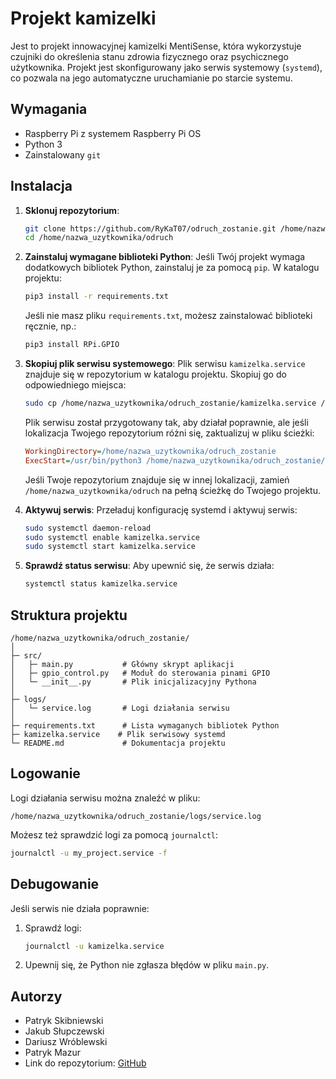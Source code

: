 # Projekt kamizelki

Jest to projekt innowacyjnej kamizelki MentiSense, która wykorzystuje czujniki do określenia stanu zdrowia fizycznego oraz psychicznego użytkownika. 
Projekt jest skonfigurowany jako serwis systemowy (`systemd`), co pozwala na jego automatyczne uruchamianie po starcie systemu.

## Wymagania
- Raspberry Pi z systemem Raspberry Pi OS
- Python 3
- Zainstalowany `git`

## Instalacja

1. **Sklonuj repozytorium**:
   ```bash
   git clone https://github.com/RyKaT07/odruch_zostanie.git /home/nazwa_uzytkownika/odruch
   cd /home/nazwa_uzytkownika/odruch
   ```

2. **Zainstaluj wymagane biblioteki Python**:
   Jeśli Twój projekt wymaga dodatkowych bibliotek Python, zainstaluj je za pomocą `pip`. W katalogu projektu:
   ```bash
   pip3 install -r requirements.txt
   ```
   Jeśli nie masz pliku `requirements.txt`, możesz zainstalować biblioteki ręcznie, np.:
   ```bash
   pip3 install RPi.GPIO
   ```

3. **Skopiuj plik serwisu systemowego**:
   Plik serwisu `kamizelka.service` znajduje się w repozytorium w katalogu projektu. Skopiuj go do odpowiedniego miejsca:
   ```bash
   sudo cp /home/nazwa_uzytkownika/odruch_zostanie/kamizelka.service /etc/systemd/system/
   ```
   Plik serwisu został przygotowany tak, aby działał poprawnie, ale jeśli lokalizacja Twojego repozytorium różni się, zaktualizuj w pliku ścieżki:
   ```ini
   WorkingDirectory=/home/nazwa_uzytkownika/odruch_zostanie
   ExecStart=/usr/bin/python3 /home/nazwa_uzytkownika/odruch_zostanie/src/main.py
   ```

   Jeśli Twoje repozytorium znajduje się w innej lokalizacji, zamień `/home/nazwa_uzytkownika/odruch` na pełną ścieżkę do Twojego projektu.

4. **Aktywuj serwis**:
   Przeładuj konfigurację systemd i aktywuj serwis:
   ```bash
   sudo systemctl daemon-reload
   sudo systemctl enable kamizelka.service
   sudo systemctl start kamizelka.service
   ```

5. **Sprawdź status serwisu**:
   Aby upewnić się, że serwis działa:
   ```bash
   systemctl status kamizelka.service
   ```

## Struktura projektu
```
/home/nazwa_uzytkownika/odruch_zostanie/
│
├─ src/
│   ├─ main.py           # Główny skrypt aplikacji
│   ├─ gpio_control.py   # Moduł do sterowania pinami GPIO
│   └─ __init__.py       # Plik inicjalizacyjny Pythona
│
├─ logs/
│   └─ service.log       # Logi działania serwisu
│
├─ requirements.txt      # Lista wymaganych bibliotek Python
├─ kamizelka.service    # Plik serwisowy systemd
└─ README.md             # Dokumentacja projektu
```

## Logowanie
Logi działania serwisu można znaleźć w pliku:
```
/home/nazwa_uzytkownika/odruch_zostanie/logs/service.log
```

Możesz też sprawdzić logi za pomocą `journalctl`:
```bash
journalctl -u my_project.service -f
```

## Debugowanie
Jeśli serwis nie działa poprawnie:
1. Sprawdź logi:
   ```bash
   journalctl -u kamizelka.service
   ```
2. Upewnij się, że Python nie zgłasza błędów w pliku `main.py`.

## Autorzy
- Patryk Skibniewski
- Jakub Słupczewski
- Dariusz Wróblewski
- Patryk Mazur
- Link do repozytorium: [GitHub](https://github.com/RyKaT07/odruch_zostanie.git)